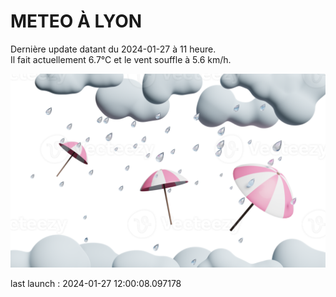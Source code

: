 # METEO À LYON

Dernière update datant du 2024-01-27 à 11 heure.  
Il fait actuellement 6.7°C et le vent souffle à 5.6 km/h.      

![](./.github/rain.png)

last launch : 2024-01-27 12:00:08.097178
